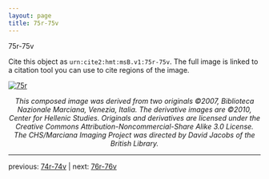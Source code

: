 ```yaml
---
layout: page
title: 75r-75v
---
```


75r-75v

Cite this object as `urn:cite2:hmt:msB.v1:75r-75v`. The full image is linked to a citation tool you can use to cite regions of the image.

[![75r](http://www.homermultitext.org/iipsrv?IIIF=/project/homer/pyramidal/deepzoom/hmt/vbbifolio/v1/vb_74v_75r.tif/full/800,/0/default.jpg)](http://www.homermultitext.org/ict2/?urn=urn:cite2:hmt:vbbifolio.v1:vb_74v_75r) 

<p style="text-align: center; font-style: italic;">This composed image was derived from two originals ©2007, Biblioteca Nazionale Marciana, Venezia, Italia. The derivative images are ©2010, Center for Hellenic Studies. Originals and derivatives are licensed under the Creative Commons Attribution-Noncommercial-Share Alike 3.0 License. The CHS/Marciana Imaging Project was directed by David Jacobs of the British Library.</p>

---

previous: [74r-74v](../74r-74v/) | next: [76r-76v](../76r-76v/)